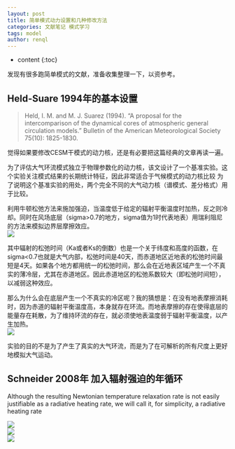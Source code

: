 ```yaml
---
layout: post
title: 简单模式动力设置和几种修改方法
categories: 文献笔记 模式学习
tags: model
author: renql
---
```


* content
{:toc}

发现有很多跑简单模式的文献，准备收集整理一下，以资参考。

## Held-Suare 1994年的基本设置 ##
> Held, I. M. and M. J. Suarez (1994). “A proposal for the intercomparison of the dynamical cores of atmospheric general circulation models.” Bulletin of the American Meteorological Society 75(10): 1825-1830.

觉得如果要修改CESM干模式的动力核，还是有必要把这篇经典的文章再读一遍。

为了评估大气环流模式独立于物理参数化的动力核，该文设计了一个基准实验。这个实验关注模式结果的长期统计特征，因此非常适合于气候模式的动力核比较
为了说明这个基准实验的用处，两个完全不同的大气动力核（谱模式、差分格式）用于比较。

利用牛顿松弛方法来施加强迫，当温度低于给定的辐射平衡温度时加热，反之则冷却。同时在风场底层（sigma>0.7的地方，sigma值为1时代表地表）用瑞利阻尼的方法来模拟边界层摩擦效应。  
![](http://wx2.sinaimg.cn/large/006fa9Xlgy1g5647vd178j30i30l0ju2.jpg)

其中辐射的松弛时间（Ka或者Ks的倒数）也是一个关于纬度和高度的函数，在sigma<0.7也就是大气内部，松弛时间是40天，而赤道地区近地表的松弛时间最短是4天。如果各个地方都用统一的松弛时间，那么会在近地表区域产生一个不真实的薄冷层，尤其在赤道地区。因此赤道地区的松弛系数较大（即松弛时间短），以减弱这种效应。

那么为什么会在底层产生一个不真实的冷区呢？我的猜想是：在没有地表摩擦消耗时，因为赤道的辐射平衡温度高，本身就存在环流。而地表摩擦的存在使得底层的能量存在耗散，为了维持环流的存在，就必须使地表温度弱于辐射平衡温度，以产生加热。  
![](http://wx1.sinaimg.cn/large/006fa9Xlgy1g5647w2rrhj31040u0nnl.jpg)

实验的目的不是为了产生了真实的大气环流，而是为了在可解析的所有尺度上更好地模拟大气运动。

## Schneider 2008年 加入辐射强迫的年循环 ##
Although the resulting Newtonian temperature relaxation rate is not easily justifiable as a radiative heating rate, we will call it, for simplicity, a radiative heating rate

![](http://wx2.sinaimg.cn/large/006fa9Xlgy1g564mg8kaqj30cz07g3zt.jpg)  
![](http://wx2.sinaimg.cn/large/006fa9Xlgy1g564mgv0pmj30d507kmyu.jpg)  
![](http://wx2.sinaimg.cn/large/006fa9Xlgy1g564mha15oj30cy0brq5q.jpg)  
